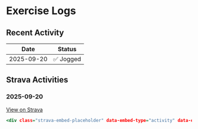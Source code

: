 # Exercise Logs

## Recent Activity

| Date | Status |
|------|--------|
| 2025-09-20 | ✅ Jogged |

## Strava Activities


### 2025-09-20
[View on Strava](https://www.strava.com/activities/15875620162)

```.html
<div class="strava-embed-placeholder" data-embed-type="activity" data-embed-id="15875620162" data-style="standard"></div><script src="https://strava-embeds.com/embed.js"></script>
```

